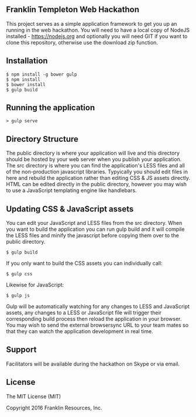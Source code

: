 ## Franklin Templeton Web Hackathon

This project serves as a simple application framework to get you up an running in the web hackathon. You will need to have a local copy of NodeJS installed - https://nodejs.org and optionally you will need GIT if you want to clone this repository, otherwise use the download zip function.

## Installation

````
$ npm install -g bower gulp
$ npm install
$ bower install
$ gulp build
````

## Running the application
````
> gulp serve
````

## Directory Structure

The public directory is where your application will live and this directory should be hosted by your web server when you publish your application. The src directory is where you can find the application's LESS files and all of the non-production javascript libraries. Typyically you should edit files in here and rebuild the application rather than editing CSS & JS assets directly. HTML can be edited directly in the public directory, however you may wish to use a JavaScript templating engine like handlebars.

## Updating CSS & JavaScript assets

You can edit your JavaScript and LESS files from the src directory. When you want to build the application you can run gulp build and it will compile the LESS files and minify the javascript before copying them over to the public directory.
````
$ gulp build
````
If you only want to build the CSS assets you can individually call:
````
$ gulp css
````
Likewise for JavaScript:
````
$ gulp js
````
Gulp will be automatically watching for any changes to LESS and JavaScript assets, any changes to a LESS or JavaScript file will trigger their corresponding build process then reload the application in your browser. You may wish to send the external browsersync URL to your team mates so that they can watch the application development in real time.

## Support

Facilitators will be available during the hackathon on Skype or via email.


## License

The MIT License (MIT)

Copyright 2016 Franklin Resources, Inc.

